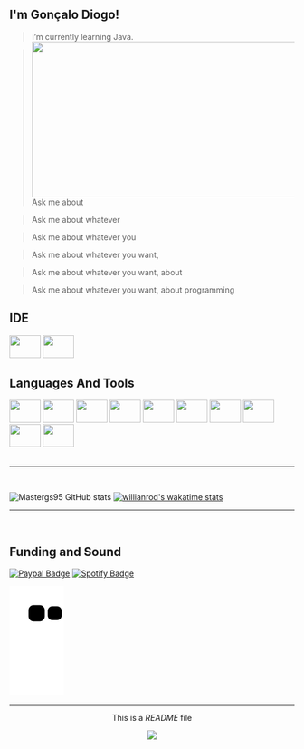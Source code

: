 ## I'm Gonçalo Diogo!  


> I’m currently learning Java.<img align="right" src="https://raw.githubusercontent.com/abhisheknaiidu/abhisheknaiidu/master/code.gif" width="475px" height="275px"/>

> Ask me about 

> Ask me about whatever 

> Ask me about whatever you 

> Ask me about whatever you want,

> Ask me about whatever you want, about 

>  Ask me about whatever you want, about programming



## IDE

<div>
  <img src="https://cdn.jsdelivr.net/gh/devicons/devicon/icons/jetbrains/jetbrains-original.svg" width="55px" height="40px"/>
  <img src="https://cdn.jsdelivr.net/gh/devicons/devicon/icons/vscode/vscode-original.svg" width="55px" height="40px"/>
</div>     


##  Languages And Tools

<div>
      <img src="https://cdn.jsdelivr.net/gh/devicons/devicon/icons/csharp/csharp-original.svg" width="55px" height="40px"/>
      <img src="https://cdn.jsdelivr.net/gh/devicons/devicon/icons/java/java-original.svg" width="55px" height="40px"/>
      <img src="https://cdn.jsdelivr.net/gh/devicons/devicon/icons/html5/html5-original.svg" width="55px" height="40px"/>
      <img src="https://cdn.jsdelivr.net/gh/devicons/devicon/icons/css3/css3-original.svg" width="55px" height="40px"/>
      <img src="https://cdn.jsdelivr.net/gh/devicons/devicon/icons/javascript/javascript-original.svg" width="55px" height="40px"/>
      <img src="https://cdn.jsdelivr.net/gh/devicons/devicon/icons/nodejs/nodejs-original.svg" width="55px" height="40px"/>
      <img src="https://cdn.jsdelivr.net/gh/devicons/devicon/icons/mongodb/mongodb-original.svg" width="55px" height="40px"/>
      <img src="https://cdn.jsdelivr.net/gh/devicons/devicon/icons/mysql/mysql-original.svg" width="55px" height="40px"/>
      <img src="https://cdn.jsdelivr.net/gh/devicons/devicon/icons/git/git-original.svg" width="55px" height="40px"/>  
      <img src="https://cdn.jsdelivr.net/gh/devicons/devicon/icons/heroku/heroku-original.svg" width="55px" height="40px"/>

</div>        
    <br>
    
   ***

   <br>
   
![Mastergs95 GitHub stats](https://github-readme-stats.vercel.app/api?username=Mastergs95&show_icons=true&theme=codeSTACKr)
[![willianrod's wakatime stats](https://github-readme-stats.vercel.app/api/wakatime?username=Mastergs95&theme=codeSTACKr)](https://github.com/mastergs95/github-readme-stats)
<!--START_SECTION:waka-->
<!--END_SECTION:waka-->


   ***
   
   <br>


## Funding and Sound

[![Paypal Badge](https://img.shields.io/badge/PayPal-00457C?style=for-the-badge&logo=paypal&logoColor=white)](https://www.paypal.com/paypalme/Ggsousa)
[![Spotify Badge](https://img.shields.io/badge/Spotify-1ED760?&style=for-the-badge&logo=spotify&logoColor=white)](https://open.spotify.com/user/3qveti1my9u0e8bhemt4yjw75)


<div>
  
  ![Snake animation](https://github.com/mastergs95/mastergs95/blob/output/github-contribution-grid-snake.svg)
  
</div>

***


<p align="center">This is a <i>README</i> file <a href="https://medium.com/@th.guibert/how-to-create-a-self-updating-readme-md-for-your-github-profile-f8b05744ca91"></a></p>
<p align="center"><img src="https://github.com/thmsgbrt/thmsgbrt/workflows/README%20build/badge.svg" /> 
